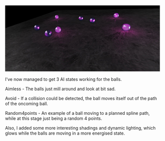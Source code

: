 ![Balls-better](../project_images/Balls-AI-Working-Realtime-Lighting.jpg?raw=true "Balls-better")

I've now managed to get 3 AI states working for the balls.

Aimless - The balls just mill around and look at bit sad.

Avoid - If a collision could be detected, the ball moves itself out of the path of the oncoming ball.

Random4points - An example of a ball moving to a planned spline path, while at this stage just being a random 4 points.

Also, I added some more interesting shadings and dynamic lighting, which glows while the balls are moving in a more energised state.

